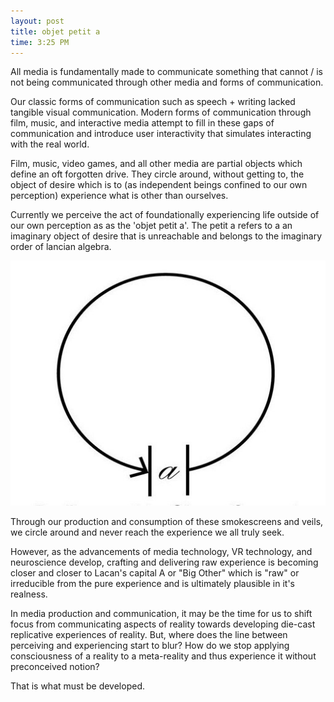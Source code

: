 ```yaml
---
layout: post
title: objet petit a
time: 3:25 PM
---
```


All media is fundamentally made to communicate  something that cannot / is not being communicated through other media and forms of communication.

Our classic forms of communication such as speech + writing lacked tangible visual communication. Modern forms of communication through film, music, and interactive media attempt to fill in these gaps of communication and introduce user interactivity that simulates interacting with the real world.

Film, music, video games, and all other media are partial objects which define an oft forgotten drive. They circle around, without getting to, the object of desire which is to (as independent beings confined to our own perception) experience what is other than ourselves.

Currently we perceive the act of foundationally experiencing life outside of our own perception as as the 'objet petit a'. The petit a refers to a an imaginary object of desire that is unreachable and belongs to the imaginary order of lancian algebra.

![objet](/assets/img/lamlog/objet.jpg)  

Through our production and consumption of these smokescreens and veils, we circle around and never reach the experience we all truly seek.

However, as the advancements of media technology, VR technology, and neuroscience develop, crafting and delivering raw experience is becoming closer and closer to Lacan's capital A or "Big Other" which is "raw" or irreducible from the pure experience and is ultimately plausible in it's realness.

In media production and communication, it may be the time for us to shift focus from communicating aspects of reality towards developing die-cast replicative experiences of reality. But, where does the line between perceiving and experiencing start to blur? How do we stop applying consciousness of a reality to a meta-reality and thus experience it without preconceived notion?

That is what must be developed.
